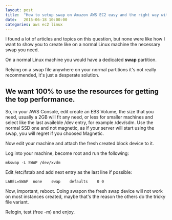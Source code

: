```yaml
---
layout: post
title:  "How to setup swap on Amazon AWS EC2 easy and the right way without tricks"
date:   2015-06-18 10:00:00
categories: aws ec2 linux
---
```


I found a lot of articles and topics on this question, but none were like how I want to show you to create like on a normal Linux machine the necessary swap you need.

On a normal Linux machine you would have a dedicated **swap** partition.

Relying on a swap file anywhere on your normal partitions it's not really recommended, it's just a desperate solution.

## We want 100% to use the resources for getting the top performance.

So, in your AWS Console, edit create an EBS Volume, the size that you need, usually a 2GB will fit any need, or less for smaller machines and select like the last availeble /dev entry, for example /dev/sdm. Use the normal SSD one and not magnetic, as if your server will start using the swap, you will regret if you choosed Magnetic.

Now edit your machine and attach the fresh created block device to it.

Log into your machine, become root and run the following:

```
mkswap -L SWAP /dev/xvdm
```

Edit /etc/fstab and add next entry as the last line if possible:

```
LABEL=SWAP  none    swap    defaults    0 0
```

Now, important, reboot. Doing swapon the fresh swap device will not work on most instances created, maybe that's the reason the others do the tricky file variant.

Relogin, test (free -m) and enjoy.